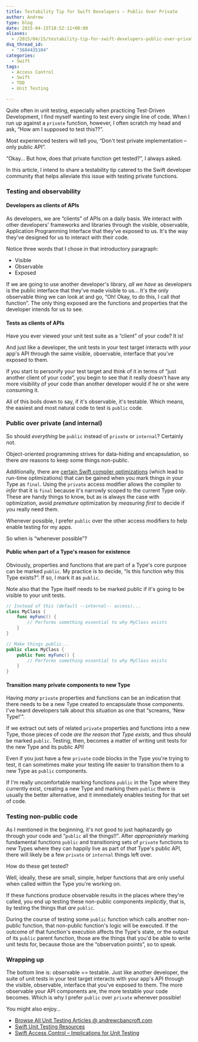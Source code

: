 ```yaml
---
title: Testability Tip for Swift Developers – Public Over Private
author: Andrew
type: blog
date: 2015-04-15T18:52:11+00:00
aliases:
  - /2015/04/15/testability-tip-for-swift-developers-public-over-private/
dsq_thread_id:
  - "3684435104"
categories:
  - Swift
tags:
  - Access Control
  - Swift
  - TDD
  - Unit Testing

---
```

Quite often in unit testing, especially when practicing Test-Driven Development, I find myself wanting to test every single line of code. When I run up against a `private` function, however, I often scratch my head and ask, &#8220;How am I supposed to test this??&#8221;.

Most experienced testers will tell you, &#8220;Don't test private implementation – only public API&#8221;.

&#8220;Okay&#8230; But how, does that private function get tested?&#8221;, I always asked.

In this article, I intend to share a testability tip catered to the Swift developer community that helps alleviate this issue with testing private functions.


<a name="testing-and-observability" class="jump-target"></a>

### Testing and observability

<a name="developers-as-clients-of-apis" class="jump-target"></a>

#### Developers as clients of APIs

As developers, we are &#8220;clients&#8221; of APIs on a daily basis. We interact with other developers' frameworks and libraries through the visible, observable, Application Programming Interface that they've exposed to us. It's the way they've designed for us to interact with their code.

Notice three words that I chose in that introductory paragraph:

  * Visible
  * Observable
  * Exposed

If we are going to use another developer's library, _all we have_ as developers is the public interface that they've made visible to us&#8230; It's the only observable thing we can look at and go, &#8220;Oh! Okay, to do this, I call _that_ function&#8221;. The only thing exposed are the functions and properties that the developer intends for us to see.

<a name="tests-as-clients-of-apis" class="jump-target"></a>

#### Tests as clients of APIs

Have you ever viewed your unit test suite as a &#8220;client&#8221; of your code? It is!

And just like a developer, the unit tests in your test target interacts with _your_ app's API through the same visible, observable, interface that you've exposed to them.

If you start to personify your test target and think of it in terms of &#8220;just another client of your code&#8221;, you begin to see that it really doesn't have any more visibility of your code than another developer would if he or she were consuming it.

All of this boils down to say, if it's observable, it's testable. Which means, the easiest and most natural code to test is `public` code.

<a name="public-over-private" class="jump-target"></a>

### Public over private (and internal)

So should _everything_ be `public` instead of `private` or `internal`? Certainly not.

Object-oriented programming strives for data-hiding and encapsulation, so there _are_ reasons to keep some things non-public.

Additionally, there are [certain Swift compiler optimizations][1] (which lead to run-time optimizations) that can be gained when you mark things in your Type as `final`. Using the `private` access modifier allows the compiler to _infer_ that it is `final` because it's narrowly scoped to the current Type _only_. These are handy things to know, but as is always the case with optimization, avoid _premature_ optimization by _measuring first_ to decide if you really need them.

Whenever possible, I prefer `public` over the other access modifiers to help enable testing for my apps.

So when is &#8220;whenever possible&#8221;?

<a name="reason-for-existence" class="jump-target"></a>

#### Public when part of a Type's reason for existence

Obviously, properties and functions that are part of a Type's core purpose can be marked `public`. My practice is to decide, &#8220;Is this function why this Type exists?&#8221;. If so, I mark it as `public`.

Note also that the Type itself needs to be marked public if it's going to be visible to your unit tests.

```swift
// Instead of this (default --internal-- access)...
class MyClass {
    func myFunc() {
        // Performs something essential to why MyClass exists
    }
}

// Make things public...
public class MyClass {
    public func myFunc() {
        // Performs something essential to why MyClass exists
    }
}
```

<a name="new-type" class="jump-target"></a>

#### Transition many private components to new Type

Having _many_ `private` properties and functions can be an indication that there needs to be a new Type created to encapsulate those components. I've heard developers talk about this situation as one that &#8220;screams, &#8216;New Type!'&#8221;.

If we extract out sets of related `private` properties and functions into a new Type, those pieces of code _are the reason that Type exists_, and thus should be marked `public`. Testing, then, becomes a matter of writing unit tests for the new Type and its public API!

Even if you just have a few `private` code blocks in the Type you're trying to test, it can sometimes make your testing life easier to transition them to a new Type as `public` components.

If I'm really uncomfortable marking functions `public` in the Type where they currently exist, creating a new Type and marking them `public` there is usually the better alternative, and it immediately enables testing for that set of code.

<a name="testing-non-public" class="jump-target"></a>

### Testing non-public code

As I mentioned in the beginning, it's not good to just haphazardly go through your code and &#8220;`public` all the things!!&#8221;. After _appropriately_ marking fundamental functions `public` and transitioning sets of `private` functions to new Types where they can happily live as part of _that_ Type's public API, there will likely be a few `private` or `internal` things left over.

How do these get tested?

Well, ideally, these are small, simple, helper functions that are only useful when called within the Type you're working on.

If these functions produce observable results in the places where they're called, you end up testing these non-public components _implicitly_, that is, by testing the things that _are_ `public`.

During the course of testing some `public` function which calls another non-public function, that non-public function's logic will be executed. If the outcome of that function's execution affects the Type's state, or the output of its `public` parent function, those are the things that you'd be able to write unit tests for, because those are the &#8220;observation points&#8221;, so to speak.

### Wrapping up

The bottom line is: observable == testable. Just like another developer, the suite of unit tests in your test target interacts with your app's API through the visible, observable, interface that you've exposed to them. The more observable your API components are, the more testable your code becomes. Which is why I prefer `public` over `private` whenever possible!

<a name="related" class="jump-target"></a>

<div class="resources">
  <div class="resources-header">
    You might also enjoy&#8230;
  </div>
  
  <ul class="resources-content">
    <li>
      <i class="fa fa-angle-right"></i> <a href="http://www.andrewcbancroft.com/tag/unit-testing/" title="Browse All Unit Testing Articles @ andrewcbancroft.com">Browse All Unit Testing Articles @ andrewcbancroft.com</a>
    </li>
    <li>
      <i class="fa fa-angle-right"></i> <a href="http://www.andrewcbancroft.com/2014/12/19/swift-unit-testing-resources/" title="Swift Unit Testing Resources">Swift Unit Testing Resources</a>
    </li>
    <li>
      <i class="fa fa-angle-right"></i> <a href="http://www.andrewcbancroft.com/2014/07/22/swift-access-control-implications-for-unit-testing/" title="Swift Access Control – Implications for Unit Testing">Swift Access Control – Implications for Unit Testing</a>
    </li>
  </ul>
</div>

<a name="share" class="jump-target"></a>

 [1]: https://developer.apple.com/swift/blog/?id=27